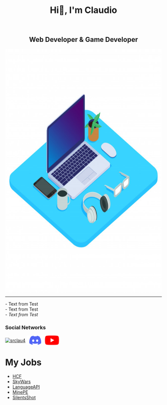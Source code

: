 <h1 align="center">Hi👋, I'm Claudio</h1>
<br />

<h2 align="center">Web Developer & Game Developer</h2>

<img align="center" src="images/notebook-3d-32192-341.jpg" alt="PC-Notebook" width="1580" height="780" />

<hr />

<p>
- Text from Test
<br/>
- Text from Test
<br/>
<i>
- Text from Test 
</i>
</p>

<h3 align="left">Social Networks</h3>
<p align="left">
<a href="https://twitter.com/SrClau4" target="blank"><img align="center" src="https://raw.githubusercontent.com/rahuldkjain/github-profile-readme-generator/master/src/images/icons/Social/twitter.svg" alt="srclau4" height="30" width="40" /></a>
<a href="https://discord.com/SrClau4" target="blank"><img align="center" src="images/Discord-Logo.png" alt="SrClau" width="55" height="30" /></a>
<a href="https://youtube.com/c/SrClau" target="blank"><img align="center" src="images/youtube.png" alt="SrClau" width="45" height="30" /></a>
</p>

<!-- - 💤 Always Tired

- 😩 I’m currently working on **NoobyMC**
- 💯 Fun fact: I always look for my own **solutions** / **definitions**

• I Dedicate Myself To

- PocketMine-MP (Software Minecraft Bedrock Edition)
- VideoGames-->

# My Jobs

- [HCF](https://github.com/SrClau/HCF)
- [SkyWars](https://github.com/SrClau/NOPOR)
- [LanguageAPI](https://github.com/SrClau/LanguageAPI)
- [MinePE](https://github.com/SrClau/MinePECPP)
- [SilentsShot](https://github.com/TEST/SilentsShotGame)
